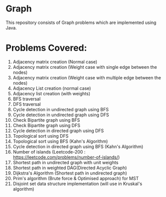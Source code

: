 # Graph
This repository consists of Graph problems which are implemented using Java.

# Problems Covered:
1) Adjacency matrix creation (Normal case)
2) Adjacency matrix creation (Weight case with single edge between the nodes)
3) Adjacency matrix creation (Weight case with multiple edge between the nodes)
4) Adjacency List creation (normal case)
5) Adjacency list creation (with weights)
6) BFS traversal
7) DFS traversal
8) Cycle detection in undirected graph using BFS
9) Cycle detection in undirected graph using DFS
10) Check Bipartite graph using BFS
11) Check Bipartite graph using DFS
12) Cycle detection in directed graph using DFS
13) Topological sort using DFS
14) Topological sort using BFS (Kahn's Algorithm)
15) Cycle detection in directed graph using BFS (Kahn's Algorithm)
16) Number of islands (Leetcode-200 : https://leetcode.com/problems/number-of-islands/)
17) Shortest path in undirected graph with unit weights
18) Shortest path in weighted DAG(Directed Acyclic Graph) 
19) Dijkstra's Algorithm (Shortest path in undirected graph)
20) Prim's algorithm (Brute force & Optimised approach) for MST
21) Disjoint set data structure implementation (will use in Kruskal's algorithm)
